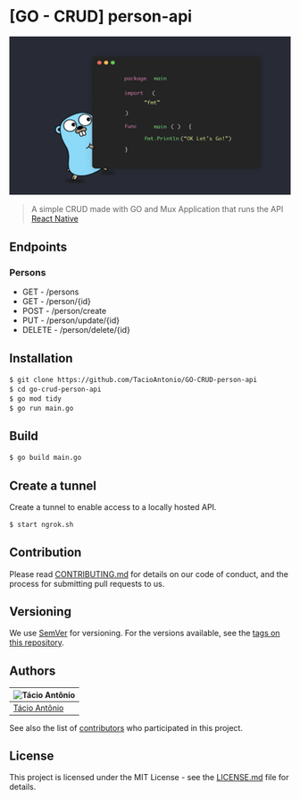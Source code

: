 # [GO - CRUD] person-api

![Image](assets/images/golang.webp)
> A simple CRUD made with GO and Mux
> Application that runs the API [React Native](https://)

## Endpoints
### Persons
- GET - /persons
- GET - /person/{id}
- POST - /person/create
- PUT - /person/update/{id}
- DELETE - /person/delete/{id}

## Installation
```sh
$ git clone https://github.com/TacioAntonio/GO-CRUD-person-api
$ cd go-crud-person-api
$ go mod tidy
$ go run main.go
```

## Build
```sh
$ go build main.go
```

## Create a tunnel
Create a tunnel to enable access to a locally hosted API.
```sh
$ start ngrok.sh
```

## Contribution
Please read [CONTRIBUTING.md](https://github.com/TacioAntonio/GO-CRUD-person-api/blob/master/CONTRIBUTING.md) for details on our code of conduct, and the process for submitting pull requests to us.

## Versioning
We use [SemVer](http://semver.org/) for versioning. For the versions available, see the [tags on this repository](https://github.com/TacioAntonio/GO-CRUD-person-api/tags).

## Authors
| ![Tácio Antônio](https://avatars2.githubusercontent.com/u/44682965?s=150&=4)
| -
| [Tácio Antônio](https://github.com/TacioAntonio/)

See also the list of [contributors](https://github.com/TacioAntonio/GO-CRUD-person-api/graphs/contributors) who participated in this project.

## License
This project is licensed under the MIT License - see the [LICENSE.md](https://github.com/TacioAntonio/GO-CRUD-person-api/blob/master/LICENSE.md) file for details.
